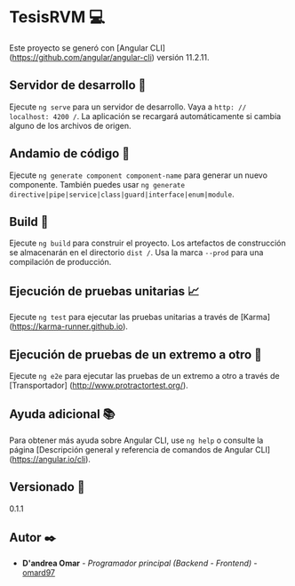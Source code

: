 # TesisRVM 💻

Este proyecto se generó con [Angular CLI] (https://github.com/angular/angular-cli) versión 11.2.11.

## Servidor de desarrollo 💾

Ejecute `ng serve` para un servidor de desarrollo. Vaya a `http: // localhost: 4200 /`. La aplicación se recargará automáticamente si cambia alguno de los archivos de origen.

## Andamio de código 🔑

Ejecute `ng generate component component-name` para generar un nuevo componente. También puedes usar `ng generate directive|pipe|service|class|guard|interface|enum|module`.

## Build 🔧

Ejecute `ng build` para construir el proyecto. Los artefactos de construcción se almacenarán en el directorio `dist /`. Usa la marca `--prod` para una compilación de producción.

## Ejecución de pruebas unitarias 📈

Ejecute `ng test` para ejecutar las pruebas unitarias a través de [Karma] (https://karma-runner.github.io).

## Ejecución de pruebas de un extremo a otro 📐

Ejecute `ng e2e` para ejecutar las pruebas de un extremo a otro a través de [Transportador] (http://www.protractortest.org/).

## Ayuda adicional 📚

Para obtener más ayuda sobre Angular CLI, use `ng help` o consulte la página [Descripción general y referencia de comandos de Angular CLI] (https://angular.io/cli).

## Versionado 📌

0.1.1

## Autor ✒️

* **D'andrea Omar** - *Programador principal (Backend - Frontend)* - [omard97](https://github.com/omard97)

